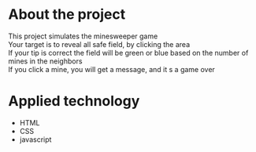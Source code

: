 # About the project
This project simulates the minesweeper game<br/>
Your target is to reveal all safe field, by clicking the area<br/>
If your tip is correct the field will be green or blue based on the number of mines in the neighbors<br/>
If you click a mine, you will get a message, and it s a game over

# Applied technology
- HTML
- CSS
- javascript
